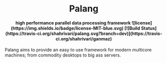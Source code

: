 <h1 align="center">Palang <!-- Serve Confidently. --></h1>
<h4 align="center"> 
high performance parallel data processing framework
![license](https://img.shields.io/badge/license-MIT-blue.svg)
[![Build Status](https://travis-ci.org/shahrivari/palang.svg?branch=dev)](https://travis-ci.org/shahrivari/ganmaz)
</h4>

Palang aims to provide an easy to use framework for modern multicore machines; from commodity desktops to big ass servers.
